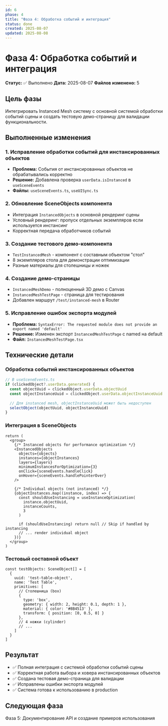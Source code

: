 ```yaml
---
id: 6
phase: 4
title: "Фаза 4: Обработка событий и интеграция"
status: done
created: 2025-08-07
updated: 2025-08-08
---
```

# Фаза 4: Обработка событий и интеграция

**Статус:** ✅ Выполнено
**Дата:** 2025-08-07
**Файлов изменено:** 5

## Цель фазы

Интегрировать Instanced Mesh систему с основной системой обработки событий сцены и создать тестовую демо-страницу для валидации функциональности.

## Выполненные изменения

### 1. Исправление обработки событий для инстансированных объектов
- **Проблема:** События от инстансированных объектов не обрабатывались корректно
- **Решение:** Добавлена проверка `userData.isInstanced` в `useSceneEvents`
- **Файлы:** `useSceneEvents.ts`, `useUISync.ts`

### 2. Обновление SceneObjects компонента
- Интеграция `InstancedObjects` в основной рендеринг сцены
- Условный рендеринг: пропуск отдельных экземпляров если используется инстансинг
- Корректная передача обработчиков событий

### 3. Создание тестового демо-компонента
- `TestInstancedMesh` - компонент с составным объектом "стол"
- 8 экземпляров стола для демонстрации оптимизации
- Разные материалы для столешницы и ножек

### 4. Создание демо-страницы
- `InstancedMeshDemo` - полноценный 3D демо с Canvas
- `InstancedMeshTestPage` - страница для тестирования
- Добавлен маршрут `/test/instanced-mesh` в Router

### 5. Исправление ошибок экспорта модулей
- **Проблема:** `SyntaxError: The requested module does not provide an export named 'default'`
- **Решение:** Изменен экспорт `InstancedMeshTestPage` с named на default
- **Файл:** `InstancedMeshTestPage.tsx`

## Технические детали

### Обработка событий инстансированных объектов
```typescript
// В useSceneEvents.ts
if (clickedObject?.userData.generated) {
  const objectUuid = clickedObject.userData.objectUuid
  const objectInstanceUuid = clickedObject.userData.objectInstanceUuid
  
  // Для instanced mesh, objectInstanceUuid может быть недоступен
  selectObject(objectUuid, objectInstanceUuid)
}
```

### Интеграция в SceneObjects
```tsx
return (
  <group>
    {/* Instanced objects for performance optimization */}
    <InstancedObjects
      objects={objects}
      instances={objectInstances}
      layers={layers}
      minimumInstancesForOptimization={3}
      onClick={sceneEvents.handleClick}
      onHover={sceneEvents.handlePointerOver}
    />

    {/* Individual objects (not instanced) */}
    {objectInstances.map((instance, index) => {
      const shouldUseInstancing = useInstanceOptimization(
        instance.objectUuid,
        instanceCounts,
        3
      )
      
      if (shouldUseInstancing) return null // Skip if handled by instancing
      // ... render individual object
    })}
  </group>
)
```

### Тестовый составной объект
```tsx
const testObjects: SceneObject[] = [
  {
    uuid: 'test-table-object',
    name: 'Test Table',
    primitives: [
      // Столешница (box)
      {
        type: 'box',
        geometry: { width: 2, height: 0.1, depth: 1 },
        material: { color: '#8B4513' },
        transform: { position: [0, 0.5, 0] }
      },
      // 4 ножки (cylinder)
      // ...
    ]
  }
]
```

## Результат

- ✅ Полная интеграция с системой обработки событий сцены
- ✅ Корректная работа выбора и ховера инстансированных объектов
- ✅ Создана тестовая демо-страница для валидации
- ✅ Исправлены ошибки экспорта модулей
- ✅ Система готова к использованию в production

## Следующая фаза

Фаза 5: Документирование API и создание примеров использования

